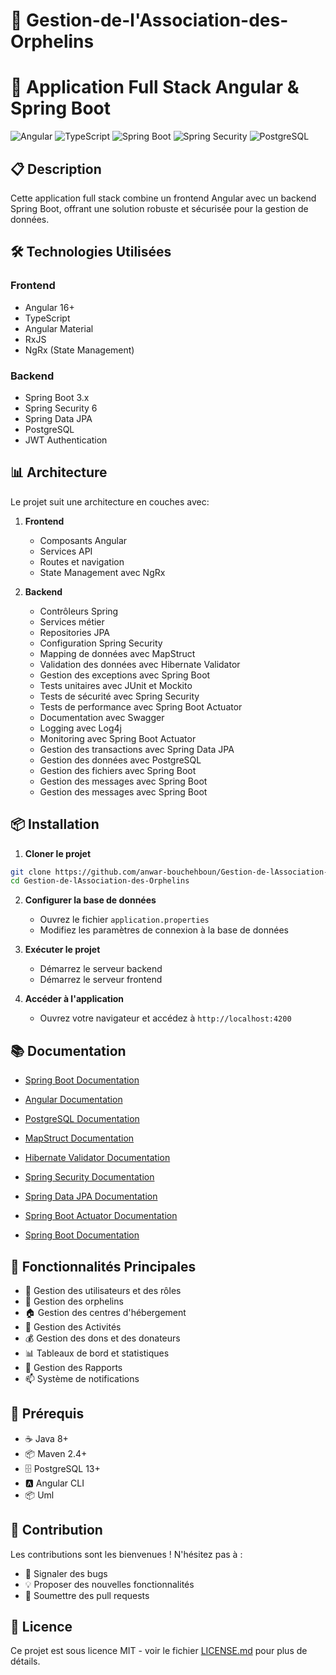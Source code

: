 # 👥 Gestion-de-l'Association-des-Orphelins

# 🚀 Application Full Stack Angular & Spring Boot

![Angular](https://img.shields.io/badge/Angular-DD0031?style=for-the-badge&logo=angular&logoColor=white)
![TypeScript](https://img.shields.io/badge/TypeScript-007ACC?style=for-the-badge&logo=typescript&logoColor=white)
![Spring Boot](https://img.shields.io/badge/Spring_Boot-6DB33F?style=for-the-badge&logo=spring-boot&logoColor=white)
![Spring Security](https://img.shields.io/badge/Spring_Security-6DB33F?style=for-the-badge&logo=spring&logoColor=white)
![PostgreSQL](https://img.shields.io/badge/PostgreSQL-316192?style=for-the-badge&logo=postgresql&logoColor=white)

## 📋 Description

Cette application full stack combine un frontend Angular avec un backend Spring Boot, offrant une solution robuste et sécurisée pour la gestion de données.

## 🛠 Technologies Utilisées

### Frontend

- Angular 16+
- TypeScript
- Angular Material
- RxJS
- NgRx (State Management)

### Backend

- Spring Boot 3.x
- Spring Security 6
- Spring Data JPA
- PostgreSQL
- JWT Authentication

## 📊 Architecture

Le projet suit une architecture en couches avec:

1. **Frontend**

   - Composants Angular
   - Services API
   - Routes et navigation
   - State Management avec NgRx

2. **Backend**
   - Contrôleurs Spring
   - Services métier
   - Repositories JPA
   - Configuration Spring Security
   - Mapping de données avec MapStruct
   - Validation des données avec Hibernate Validator
   - Gestion des exceptions avec Spring Boot
   - Tests unitaires avec JUnit et Mockito
   - Tests de sécurité avec Spring Security
   - Tests de performance avec Spring Boot Actuator
   - Documentation avec Swagger
   - Logging avec Log4j
   - Monitoring avec Spring Boot Actuator
   - Gestion des transactions avec Spring Data JPA
   - Gestion des données avec PostgreSQL
   - Gestion des fichiers avec Spring Boot
   - Gestion des messages avec Spring Boot
   - Gestion des messages avec Spring Boot

## 📦 Installation

1. **Cloner le projet**

```bash
git clone https://github.com/anwar-bouchehboun/Gestion-de-lAssociation-des-Orphelins.git
cd Gestion-de-lAssociation-des-Orphelins
```

2. **Configurer la base de données**

   - Ouvrez le fichier `application.properties`
   - Modifiez les paramètres de connexion à la base de données

3. **Exécuter le projet**

   - Démarrez le serveur backend
   - Démarrez le serveur frontend

4. **Accéder à l'application**

   - Ouvrez votre navigateur et accédez à `http://localhost:4200`

## 📚 Documentation

- [Spring Boot Documentation](https://docs.spring.io/spring-boot/docs/current/reference/htmlsingle/)
- [Angular Documentation](https://angular.io/docs)
- [PostgreSQL Documentation](https://www.postgresql.org/docs/)

- [MapStruct Documentation](https://mapstruct.org/documentation/)
- [Hibernate Validator Documentation](https://hibernate.org/validator/documentation/)
- [Spring Security Documentation](https://docs.spring.io/spring-security/reference/index.html)
- [Spring Data JPA Documentation](https://docs.spring.io/spring-data/jpa/docs/current/reference/html/)
- [Spring Boot Actuator Documentation](https://docs.spring.io/spring-boot/docs/current/reference/html/actuator.html)
- [Spring Boot Documentation](https://docs.spring.io/spring-boot/docs/current/reference/htmlsingle/)

## 🎯 Fonctionnalités Principales

- 👤 Gestion des utilisateurs et des rôles
- 👶 Gestion des orphelins
- 🏠 Gestion des centres d'hébergement
- 📝 Gestion des Activités
- 💰 Gestion des dons et des donateurs
- 📊 Tableaux de bord et statistiques
- 📅 Gestion des Rapports
- 📫 Système de notifications

## 🔑 Prérequis

- ☕ Java 8+
- 📦 Maven 2.4+
- 🗄️ PostgreSQL 13+
- 🅰️ Angular CLI
- 📦 Uml

## 👥 Contribution

Les contributions sont les bienvenues ! N'hésitez pas à :

- 🐛 Signaler des bugs
- 💡 Proposer des nouvelles fonctionnalités
- 🔧 Soumettre des pull requests

## 📄 Licence

Ce projet est sous licence MIT - voir le fichier [LICENSE.md](LICENSE.md) pour plus de détails.
